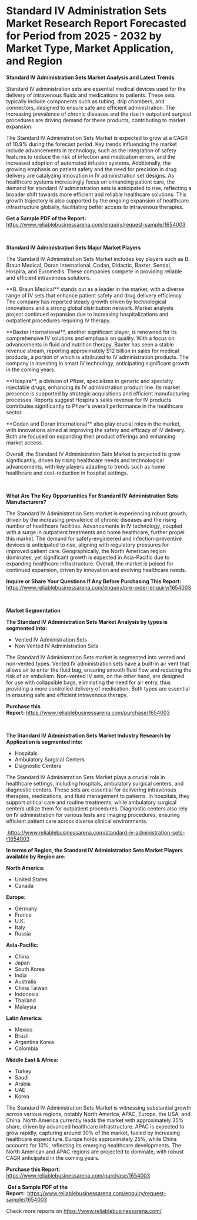 <p><h1>Standard IV Administration Sets Market Research Report Forecasted for Period from 2025 -  2032 by Market Type, Market Application, and Region</h1></p><p><strong>Standard IV Administration Sets Market Analysis and Latest Trends</strong></p>
<p><p>Standard IV administration sets are essential medical devices used for the delivery of intravenous fluids and medications to patients. These sets typically include components such as tubing, drip chambers, and connectors, designed to ensure safe and efficient administration. The increasing prevalence of chronic diseases and the rise in outpatient surgical procedures are driving demand for these products, contributing to market expansion.</p><p>The Standard IV Administration Sets Market is expected to grow at a CAGR of 10.9% during the forecast period. Key trends influencing the market include advancements in technology, such as the integration of safety features to reduce the risk of infection and medication errors, and the increased adoption of automated infusion systems. Additionally, the growing emphasis on patient safety and the need for precision in drug delivery are catalyzing innovation in IV administration set designs. As healthcare systems increasingly focus on enhancing patient care, the demand for standard IV administration sets is anticipated to rise, reflecting a broader shift towards more efficient and reliable healthcare solutions. This growth trajectory is also supported by the ongoing expansion of healthcare infrastructure globally, facilitating better access to intravenous therapies.</p></p>
<p><strong>Get a Sample PDF of the Report:&nbsp;</strong> <a href="https://www.reliablebusinessarena.com/enquiry/request-sample/1654003?utm_campaign=3177&utm_medium=2&utm_source=Github&utm_content=ia&utm_term=08032025&utm_id=standard-iv-administration-sets">https://www.reliablebusinessarena.com/enquiry/request-sample/1654003</a></p>
<p>&nbsp;</p>
<p><strong>Standard IV Administration Sets Major Market Players</strong></p>
<p><p>The Standard IV Administration Sets Market includes key players such as B. Braun Medical, Doran International, Codan, Didactic, Baxter, Sendal, Hospira, and Euromedis. These companies compete in providing reliable and efficient intravenous solutions.</p><p>**B. Braun Medical** stands out as a leader in the market, with a diverse range of IV sets that enhance patient safety and drug delivery efficiency. The company has reported steady growth driven by technological innovations and a strong global distribution network. Market analysts project continued expansion due to increasing hospitalizations and outpatient procedures requiring IV therapy.</p><p>**Baxter International**, another significant player, is renowned for its comprehensive IV solutions and emphasis on quality. With a focus on advancements in fluid and nutrition therapy, Baxter has seen a stable revenue stream, reporting approximately $12 billion in sales for medical products, a portion of which is attributed to IV administration products. The company is investing in smart IV technology, anticipating significant growth in the coming years.</p><p>**Hospira**, a division of Pfizer, specializes in generic and specialty injectable drugs, enhancing its IV administration product line. Its market presence is supported by strategic acquisitions and efficient manufacturing processes. Reports suggest Hospira's sales revenue for IV products contributes significantly to Pfizer's overall performance in the healthcare sector.</p><p>**Codan and Doran International** also play crucial roles in the market, with innovations aimed at improving the safety and efficacy of IV delivery. Both are focused on expanding their product offerings and enhancing market access.</p><p>Overall, the Standard IV Administration Sets Market is projected to grow significantly, driven by rising healthcare needs and technological advancements, with key players adapting to trends such as home healthcare and cost-reduction in hospital settings.</p></p>
<p>&nbsp;</p>
<p><strong>What Are The Key Opportunities For Standard IV Administration Sets Manufacturers?</strong></p>
<p><p>The Standard IV Administration Sets market is experiencing robust growth, driven by the increasing prevalence of chronic diseases and the rising number of healthcare facilities. Advancements in IV technology, coupled with a surge in outpatient treatments and home healthcare, further propel this market. The demand for safety-engineered and infection-preventive devices is anticipated to rise, aligning with regulatory pressures for improved patient care. Geographically, the North American region dominates, yet significant growth is expected in Asia-Pacific due to expanding healthcare infrastructure. Overall, the market is poised for continued expansion, driven by innovation and evolving healthcare needs.</p></p>
<p><strong>Inquire or Share Your Questions If Any Before Purchasing This Report:</strong> <a href="https://www.reliablebusinessarena.com/enquiry/pre-order-enquiry/1654003?utm_campaign=3177&utm_medium=2&utm_source=Github&utm_content=ia&utm_term=08032025&utm_id=standard-iv-administration-sets">https://www.reliablebusinessarena.com/enquiry/pre-order-enquiry/1654003</a></p>
<p>&nbsp;</p>
<p><strong>Market Segmentation</strong></p>
<p><strong>The Standard IV Administration Sets Market Analysis by types is segmented into:</strong></p>
<p><ul><li>Vented IV Administration Sets</li><li>Non Vented IV Administration Sets</li></ul></p>
<p><p>The Standard IV Administration Sets market is segmented into vented and non-vented types. Vented IV administration sets have a built-in air vent that allows air to enter the fluid bag, ensuring smooth fluid flow and reducing the risk of air embolism. Non-vented IV sets, on the other hand, are designed for use with collapsible bags, eliminating the need for air entry, thus providing a more controlled delivery of medication. Both types are essential in ensuring safe and efficient intravenous therapy.</p></p>
<p><strong>Purchase this Report:&nbsp;</strong><a href="https://www.reliablebusinessarena.com/purchase/1654003?utm_campaign=3177&utm_medium=2&utm_source=Github&utm_content=ia&utm_term=08032025&utm_id=standard-iv-administration-sets">https://www.reliablebusinessarena.com/purchase/1654003</a></p>
<p>&nbsp;</p>
<p><strong>The Standard IV Administration Sets Market Industry Research by Application is segmented into:</strong></p>
<p><ul><li>Hospitals</li><li>Ambulatory Surgical Centers</li><li>Diagnostic Centers</li></ul></p>
<p><p>The Standard IV Administration Sets Market plays a crucial role in healthcare settings, including hospitals, ambulatory surgical centers, and diagnostic centers. These sets are essential for delivering intravenous therapies, medications, and fluid management to patients. In hospitals, they support critical care and routine treatments, while ambulatory surgical centers utilize them for outpatient procedures. Diagnostic centers also rely on IV administration for various tests and imaging procedures, ensuring efficient patient care across diverse clinical environments.</p></p>
<p><a href="https://www.reliablebusinessarena.com/standard-iv-administration-sets-r1654003?utm_campaign=3177&utm_medium=2&utm_source=Github&utm_content=ia&utm_term=08032025&utm_id=standard-iv-administration-sets">&nbsp;https://www.reliablebusinessarena.com/standard-iv-administration-sets-r1654003</a></p>
<p><strong>In terms of Region, the Standard IV Administration Sets Market Players available by Region are:</strong></p>
<p>
    <p> <strong> North America: </strong>
        <ul>
            <li>United States</li>
            <li>Canada</li>
        </ul>
        </p> 
    <p> <strong> Europe: </strong>
        <ul>
            <li>Germany</li>
            <li>France</li>
            <li>U.K.</li>
            <li>Italy</li>
            <li>Russia</li>
        </ul>
        </p> 
    <p> <strong> Asia-Pacific: </strong>
        <ul>
            <li>China</li>
            <li>Japan</li>
            <li>South Korea</li>
            <li>India</li>
            <li>Australia</li>
            <li>China Taiwan</li>
            <li>Indonesia</li>
            <li>Thailand</li>
            <li>Malaysia</li>
        </ul>
        </p> 
    <p> <strong> Latin America: </strong>
        <ul>
            <li>Mexico</li>
            <li>Brazil</li>
            <li>Argentina Korea</li>
            <li>Colombia</li>
        </ul>
        </p> 
    <p> <strong> Middle East & Africa: </strong>
        <ul>
            <li>Turkey</li>
            <li>Saudi</li>
            <li>Arabia</li>
            <li>UAE</li>
            <li>Korea</li>
        </ul>
    </p>
    </p>
<p><p>The Standard IV Administration Sets Market is witnessing substantial growth across various regions, notably North America, APAC, Europe, the USA, and China. North America currently leads the market with approximately 35% share, driven by advanced healthcare infrastructure. APAC is expected to grow rapidly, capturing around 30% of the market, fueled by increasing healthcare expenditure. Europe holds approximately 25%, while China accounts for 10%, reflecting its emerging healthcare developments. The North American and APAC regions are projected to dominate, with robust CAGR anticipated in the coming years.</p></p>
<p><strong>Purchase this Report: </strong><a href="https://www.reliablebusinessarena.com/purchase/1654003?utm_campaign=3177&utm_medium=2&utm_source=Github&utm_content=ia&utm_term=08032025&utm_id=standard-iv-administration-sets">https://www.reliablebusinessarena.com/purchase/1654003</a></p>
<p>&nbsp;<strong>Get a Sample PDF of the Report:&nbsp;&nbsp;</strong><a href="https://www.reliablebusinessarena.com/enquiry/request-sample/1654003?utm_campaign=3177&utm_medium=2&utm_source=Github&utm_content=ia&utm_term=08032025&utm_id=standard-iv-administration-sets">https://www.reliablebusinessarena.com/enquiry/request-sample/1654003</a></p>
<p><strong></strong></p>
<p>Check more reports on <a href="https://www.reliablebusinessarena.com/?utm_campaign=3177&utm_medium=2&utm_source=Github&utm_content=ia&utm_term=08032025&utm_id=standard-iv-administration-sets">https://www.reliablebusinessarena.com/</a></p>